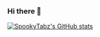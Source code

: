### Hi there 👋

[![SpookyTabz's GitHub stats](https://github-readme-stats.vercel.app/api?username=SpookyTabz)](https://github.com/anuraghazra/github-readme-stats)
